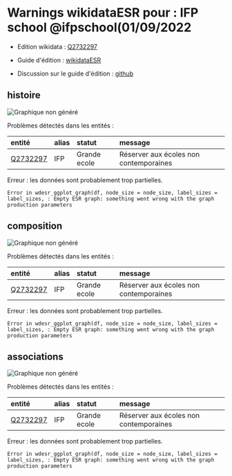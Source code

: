 Warnings wikidataESR pour : IFP school @ifpschool(01/09/2022
================

- Edition wikidata : [Q2732297](https://www.wikidata.org/wiki/Q2732297)
- Guide d'édition : [wikidataESR](https://github.com/cpesr/wikidataESR/)

- Discussion sur le guide d'édition : [github](https://github.com/cpesr/wikidataESR/issues)



## histoire 

![Graphique non généré](Q2732297-histoire.png) 

Problèmes détectés dans les entités :

|entité                                             |alias |statut       |message                                |
|:--------------------------------------------------|:-----|:------------|:--------------------------------------|
|[Q2732297](https://www.wikidata.org/wiki/Q2732297) |IFP   |Grande ecole |Réserver aux écoles non contemporaines |

 


Erreur : les données sont probablement trop partielles.
```
Error in wdesr_ggplot_graph(df, node_size = node_size, label_sizes = label_sizes, : Empty ESR graph: something went wrong with the graph production parameters

``` 



## composition 

![Graphique non généré](Q2732297-composition.png) 

Problèmes détectés dans les entités :

|entité                                             |alias |statut       |message                                |
|:--------------------------------------------------|:-----|:------------|:--------------------------------------|
|[Q2732297](https://www.wikidata.org/wiki/Q2732297) |IFP   |Grande ecole |Réserver aux écoles non contemporaines |

 


Erreur : les données sont probablement trop partielles.
```
Error in wdesr_ggplot_graph(df, node_size = node_size, label_sizes = label_sizes, : Empty ESR graph: something went wrong with the graph production parameters

``` 



## associations 

![Graphique non généré](Q2732297-associations.png) 

Problèmes détectés dans les entités :

|entité                                             |alias |statut       |message                                |
|:--------------------------------------------------|:-----|:------------|:--------------------------------------|
|[Q2732297](https://www.wikidata.org/wiki/Q2732297) |IFP   |Grande ecole |Réserver aux écoles non contemporaines |

 


Erreur : les données sont probablement trop partielles.
```
Error in wdesr_ggplot_graph(df, node_size = node_size, label_sizes = label_sizes, : Empty ESR graph: something went wrong with the graph production parameters

``` 

